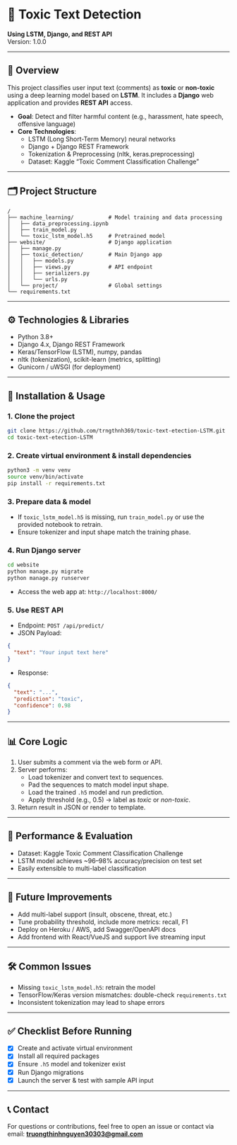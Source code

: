# 🧠 Toxic Text Detection

**Using LSTM, Django, and REST API**  
Version: 1.0.0  

---

## 📘 Overview
This project classifies user input text (comments) as **toxic** or **non-toxic** using a deep learning model based on **LSTM**. It includes a **Django** web application and provides **REST API** access.

- **Goal**: Detect and filter harmful content (e.g., harassment, hate speech, offensive language)
- **Core Technologies**:
  - LSTM (Long Short-Term Memory) neural networks
  - Django + Django REST Framework
  - Tokenization & Preprocessing (nltk, keras.preprocessing)
  - Dataset: Kaggle “Toxic Comment Classification Challenge”

---

## 🗂️ Project Structure

```
/
├── machine_learning/           # Model training and data processing
│   ├── data_preprocessing.ipynb
│   ├── train_model.py
│   └── toxic_lstm_model.h5     # Pretrained model
├── website/                    # Django application
│   ├── manage.py
│   ├── toxic_detection/        # Main Django app
│   │   ├── models.py
│   │   ├── views.py            # API endpoint
│   │   ├── serializers.py
│   │   └── urls.py
│   └── project/                # Global settings
└── requirements.txt
```

---

## ⚙️ Technologies & Libraries

- Python 3.8+
- Django 4.x, Django REST Framework
- Keras/TensorFlow (LSTM), numpy, pandas
- nltk (tokenization), scikit-learn (metrics, splitting)
- Gunicorn / uWSGI (for deployment)

---

## 🔧 Installation & Usage

### 1. Clone the project
```bash
git clone https://github.com/trngthnh369/toxic-text-etection-LSTM.git
cd toxic-text-etection-LSTM
```

### 2. Create virtual environment & install dependencies
```bash
python3 -m venv venv
source venv/bin/activate
pip install -r requirements.txt
```

### 3. Prepare data & model
- If `toxic_lstm_model.h5` is missing, run `train_model.py` or use the provided notebook to retrain.
- Ensure tokenizer and input shape match the training phase.

### 4. Run Django server
```bash
cd website
python manage.py migrate
python manage.py runserver
```
- Access the web app at: `http://localhost:8000/`

### 5. Use REST API
- Endpoint: `POST /api/predict/`
- JSON Payload:
```json
{
  "text": "Your input text here"
}
```
- Response:
```json
{
  "text": "...",
  "prediction": "toxic",
  "confidence": 0.98
}
```

---

## 📊 Core Logic

1. User submits a comment via the web form or API.
2. Server performs:
   - Load tokenizer and convert text to sequences.
   - Pad the sequences to match model input shape.
   - Load the trained `.h5` model and run prediction.
   - Apply threshold (e.g., 0.5) → label as *toxic* or *non-toxic*.
3. Return result in JSON or render to template.

---

## 🧪 Performance & Evaluation

- Dataset: Kaggle Toxic Comment Classification Challenge
- LSTM model achieves ~96–98% accuracy/precision on test set
- Easily extensible to multi-label classification

---

## 🔄 Future Improvements

- Add multi-label support (insult, obscene, threat, etc.)
- Tune probability threshold, include more metrics: recall, F1
- Deploy on Heroku / AWS, add Swagger/OpenAPI docs
- Add frontend with React/VueJS and support live streaming input

---

## 🛠️ Common Issues

- Missing `toxic_lstm_model.h5`: retrain the model
- TensorFlow/Keras version mismatches: double-check `requirements.txt`
- Inconsistent tokenization may lead to shape errors

---

## ✅ Checklist Before Running

- [x] Create and activate virtual environment
- [x] Install all required packages
- [x] Ensure `.h5` model and tokenizer exist
- [x] Run Django migrations
- [x] Launch the server & test with sample API input

---

## 📞 Contact

For questions or contributions, feel free to open an issue or contact via email: **truongthinhnguyen30303@gmail.com**
